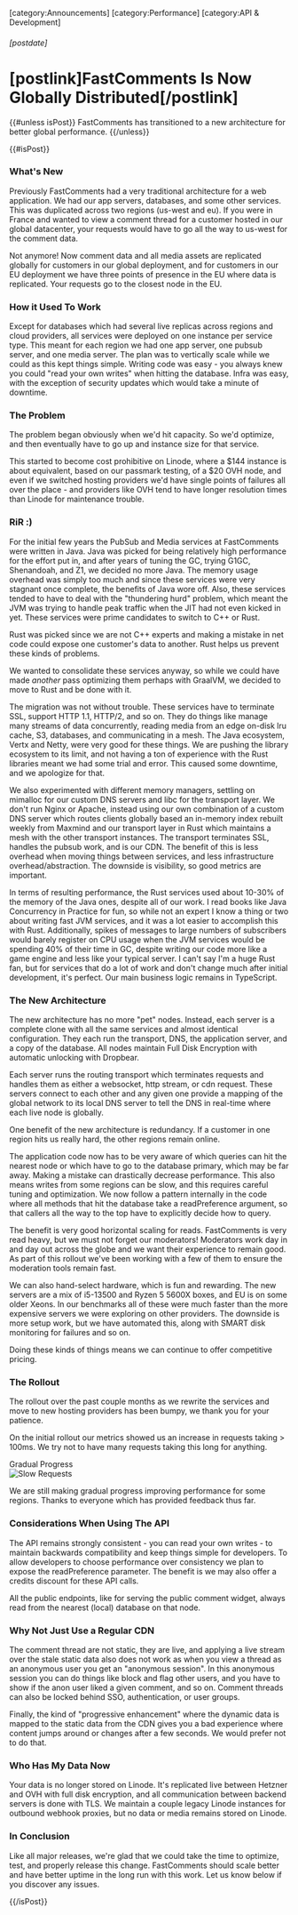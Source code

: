 [category:Announcements]
[category:Performance]
[category:API & Development]
###### [postdate]
# [postlink]FastComments Is Now Globally Distributed[/postlink]

{{#unless isPost}}
FastComments has transitioned to a new architecture for better global performance.
{{/unless}}

{{#isPost}}

### What's New

Previously FastComments had a very traditional architecture for a web application. We had our app servers, databases, and some other services. This was
duplicated across two regions (us-west and eu). If you were in France and wanted to view a comment thread for a customer hosted in our
global datacenter, your requests would have to go all the way to us-west for the comment data.

Not anymore! Now comment data and all media assets are replicated globally for customers in our global deployment, and for customers
in our EU deployment we have three points of presence in the EU where data is replicated. Your requests go to the closest node in the
EU.

### How it Used To Work

Except for databases which had several live replicas across regions and cloud providers, all services were deployed on one instance per service type.
This meant for each region we had one app server, one pubsub server, and one media server. The plan was to vertically scale while we could
as this kept things simple. Writing code was easy - you always knew you could "read your own writes" when hitting the database. Infra was easy,
with the exception of security updates which would take a minute of downtime.

### The Problem

The problem began obviously when we'd hit capacity. So we'd optimize, and then eventually have to go up and instance size for that service.

This started to become cost prohibitive on Linode, where a $144 instance is about equivalent, based on our passmark testing, of a $20 OVH node, and even if
we switched hosting providers we'd have single points of failures all over the place - and providers like OVH tend to have longer resolution times than Linode
for maintenance trouble.

### RiR :)

For the initial few years the PubSub and Media services at FastComments were written in Java. Java was picked for being relatively high performance for the effort
put in, and after years of tuning the GC, trying G1GC, Shenandoah, and Z1, we decided no more Java. The memory usage overhead was simply too much and since these
services were very stagnant once complete, the benefits of Java wore off. Also, these services tended to have to deal with the "thundering hurd" problem, which meant
the JVM was trying to handle peak traffic when the JIT had not even kicked in yet. These services were prime candidates to switch to C++ or Rust.

Rust was picked since we are not C++ experts and making a mistake in net code could expose one customer's data to another. Rust helps us prevent these kinds of problems.

We wanted to consolidate these services anyway, so while we could have made *another* pass optimizing them perhaps with GraalVM, we decided to move to Rust and be done with it.

The migration was not without trouble. These services have to terminate SSL, support HTTP 1.1, HTTP/2, and so on. They do things like manage many streams of data concurrently,
reading media from an edge on-disk lru cache, S3, databases, and communicating in a mesh. The Java ecosystem, Vertx and Netty, were very good for these things. We are pushing the library ecosystem to its limit, and not having a ton of experience with the Rust libraries meant we had
some trial and error. This caused some downtime, and we apologize for that.

We also experimented with different memory managers, settling on mimalloc for our custom DNS servers and libc for the transport layer. We don't run Nginx or Apache, instead
using our own combination of a custom DNS server which routes clients globally based an in-memory index rebuilt weekly from Maxmind and our transport layer in Rust which maintains a mesh
with the other transport instances. The transport terminates SSL, handles the pubsub work, and is our CDN. The benefit of this is less overhead when moving things between
services, and less infrastructure overhead/abstraction. The downside is visibility, so good metrics are important.

In terms of resulting performance, the Rust services used about 10-30% of the memory of the Java ones, despite all of our work. I read books like Java Concurrency in Practice for fun, so
while not an expert I know a thing or two about writing fast JVM services, and it was a lot easier to accomplish this with Rust. Additionally, spikes of messages to large numbers
of subscribers would barely register on CPU usage when the JVM services would be spending 40% of their time in GC, despite writing our code more like a game engine and less
like your typical server. I can't say I'm a huge Rust fan, but for services that do a lot of work and don't change much after initial development, it's perfect. Our main business logic
remains in TypeScript.

### The New Architecture

The new architecture has no more "pet" nodes. Instead, each server is a complete clone with all the same services and almost identical configuration. They each run
the transport, DNS, the application server, and a copy of the database. All nodes maintain Full Disk Encryption with automatic unlocking with Dropbear.

Each server runs the routing transport which terminates requests and handles them as either a websocket, http stream, or cdn request. These servers connect to each
other and any given one provide a mapping of the global network to its local DNS server to tell the DNS in real-time where each live node is globally.

One benefit of the new architecture is redundancy. If a customer in one region hits us really hard, the other regions remain online.

The application code now has to be very aware of which queries can hit the nearest node or which have to go to the database primary, which may be far away. Making a mistake
can drastically decrease performance. This also means writes from some regions can be slow, and this requires careful tuning and optimization. We now follow a pattern internally
in the code where all methods that hit the database take a readPreference argument, so that callers all the way to the top have to explicitly decide how to query.

The benefit is very good horizontal scaling for reads. FastComments is very read heavy, but we must not forget our moderators! Moderators work day in and day out across the globe
and we want their experience to remain good. As part of this rollout we've been working with a few of them to ensure the moderation tools remain fast.

We can also hand-select hardware, which is fun and rewarding. The new servers are a mix of i5-13500 and Ryzen 5 5600X boxes, and EU is on some older Xeons. In our benchmarks all of these
were much faster than the more expensive servers we were exploring on other providers. The downside is more setup work, but we have automated this, along with SMART disk monitoring for failures and so on.

Doing these kinds of things means we can continue to offer competitive pricing.

### The Rollout

The rollout over the past couple months as we rewrite the services and move to new hosting providers has been bumpy, we thank you for your patience.

On the initial rollout our metrics showed us an increase in requests taking > 100ms. We try not to have many requests taking this long for anything.

<div class="text-center">
    <div class="sm">Gradual Progress</div>
    <img src="images/slow-reqs.png" alt="Slow Requests" title="Slow Requests" />
</div>

We are still making gradual progress improving performance for some regions. Thanks to everyone which has provided feedback thus far.

### Considerations When Using The API

The API remains strongly consistent - you can read your own writes - to maintain backwards compatibility and keep things simple for developers. To allow
developers to choose performance over consistency we plan to expose the readPreference parameter. The benefit is we may also offer a credits discount for
these API calls.

All the public endpoints, like for serving the public comment widget, always read from the nearest (local) database on that node.

### Why Not Just Use a Regular CDN

The comment thread are not static, they are live, and applying a live stream over the stale static data also does not work as when you view a thread as
an anonymous user you get an "anonymous session". In this anonymous session you can do things like block and flag other users, and you have to show
if the anon user liked a given comment, and so on. Comment threads can also be locked behind SSO, authentication, or user groups. 

Finally, the kind of "progressive enhancement" where the dynamic data is mapped to the static data from the CDN gives you a bad experience where content jumps around or changes after a few seconds.
We would prefer not to do that.

### Who Has My Data Now

Your data is no longer stored on Linode. It's replicated live between Hetzner and OVH with full disk encryption, and all communication between backend servers
is done with TLS. We maintain a couple legacy Linode instances for outbound webhook proxies, but no data or media remains stored on Linode.

### In Conclusion

Like all major releases, we're glad that we could take the time to optimize, test, and properly release this change. FastComments should scale better and have
better uptime in the long run with this work. Let us know below if you discover any issues.

{{/isPost}}
